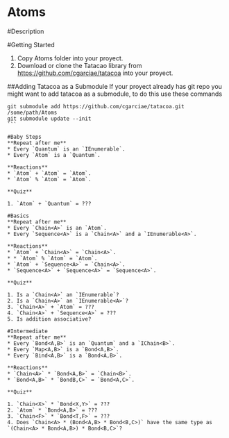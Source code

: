 Atoms
=====

#Description

#Getting Started
1. Copy Atoms folder into your proyect.
2. Download or clone the Tatacao library from https://github.com/cgarciae/tatacoa into your proyect.

##Adding Tatacoa as a Submodule
If your proyect already has git repo you might want to add tatacoa as a submodule, to do this use these commands
````
git submodule add https://github.com/cgarciae/tatacoa.git /some/path/Atoms
git submodule update --init
```

#Baby Steps
**Repeat after me**
* Every `Quantum` is an `IEnumerable`.
* Every `Atom` is a `Quantum`.

**Reactions**
* `Atom` + `Atom` = `Atom`.
* `Atom` % `Atom` = `Atom`.

**Quiz**

1. `Atom` + `Quantum` = ???

#Basics
**Repeat after me**
* Every `Chain<A>` is an `Atom`.
* Every `Sequence<A>` is a `Chain<A>` and a `IEnumerable<A>`.

**Reactions**
* `Atom` + `Chain<A>` = `Chain<A>`.
* * `Atom` % `Atom` = `Atom`.
* `Atom` + `Sequence<A>` = `Chain<A>`.
* `Sequence<A>` + `Sequence<A>` = `Sequence<A>`.

**Quiz**

1. Is a `Chain<A>` an `IEnumerable`?
2. Is a `Chain<A>` an `IEnumerable<A>`?
3. `Chain<A>` + `Atom` = ???
4. `Chain<A>` + `Sequence<A>` = ???
5. Is addition associative?

#Intermediate
**Repeat after me**
* Every `Bond<A,B>` is an `Quantum` and a `IChain<B>`.
* Every `Map<A,B>` is a `Bond<A,B>`.
* Every `Bind<A,B>` is a `Bond<A,B>`.

**Reactions**
* `Chain<A>` * `Bond<A,B>` = `Chain<B>`.
* `Bond<A,B>` * `BondB,C>` = `Bond<A,C>`.

**Quiz**

1. `Chain<X>` * `Bond<X,Y>` = ???
2. `Atom` * `Bond<A,B>` = ???
3. `Chain<F>` * `Bond<T,F>` = ???
4. Does `Chain<A> * (Bond<A,B> * Bond<B,C>)` have the same type as `(Chain<A> * Bond<A,B>) * Bond<B,C>`?
